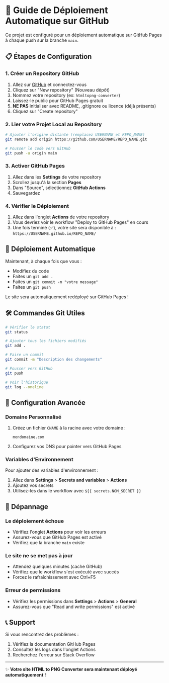 # 🚀 Guide de Déploiement Automatique sur GitHub

Ce projet est configuré pour un déploiement automatique sur GitHub Pages à chaque push sur la branche `main`.

## 📋 Étapes de Configuration

### 1. Créer un Repository GitHub

1. Allez sur [GitHub](https://github.com) et connectez-vous
2. Cliquez sur "New repository" (Nouveau dépôt)
3. Nommez votre repository (ex: `htmltopng-converter`)
4. Laissez-le public pour GitHub Pages gratuit
5. **NE PAS** initialiser avec README, .gitignore ou licence (déjà présents)
6. Cliquez sur "Create repository"

### 2. Lier votre Projet Local au Repository

```bash
# Ajouter l'origine distante (remplacez USERNAME et REPO_NAME)
git remote add origin https://github.com/USERNAME/REPO_NAME.git

# Pousser le code vers GitHub
git push -u origin main
```

### 3. Activer GitHub Pages

1. Allez dans les **Settings** de votre repository
2. Scrollez jusqu'à la section **Pages**
3. Dans "Source", sélectionnez **GitHub Actions**
4. Sauvegardez

### 4. Vérifier le Déploiement

1. Allez dans l'onglet **Actions** de votre repository
2. Vous devriez voir le workflow "Deploy to GitHub Pages" en cours
3. Une fois terminé (✅), votre site sera disponible à :
   `https://USERNAME.github.io/REPO_NAME/`

## 🔄 Déploiement Automatique

Maintenant, à chaque fois que vous :
- Modifiez du code
- Faites un `git add .`
- Faites un `git commit -m "votre message"`
- Faites un `git push`

Le site sera automatiquement redéployé sur GitHub Pages !

## 🛠️ Commandes Git Utiles

```bash
# Vérifier le statut
git status

# Ajouter tous les fichiers modifiés
git add .

# Faire un commit
git commit -m "Description des changements"

# Pousser vers GitHub
git push

# Voir l'historique
git log --oneline
```

## 🔧 Configuration Avancée

### Domaine Personnalisé

1. Créez un fichier `CNAME` à la racine avec votre domaine :
   ```
   mondomaine.com
   ```
2. Configurez vos DNS pour pointer vers GitHub Pages

### Variables d'Environnement

Pour ajouter des variables d'environnement :
1. Allez dans **Settings** > **Secrets and variables** > **Actions**
2. Ajoutez vos secrets
3. Utilisez-les dans le workflow avec `${{ secrets.NOM_SECRET }}`

## 🐛 Dépannage

### Le déploiement échoue
- Vérifiez l'onglet **Actions** pour voir les erreurs
- Assurez-vous que GitHub Pages est activé
- Vérifiez que la branche `main` existe

### Le site ne se met pas à jour
- Attendez quelques minutes (cache GitHub)
- Vérifiez que le workflow s'est exécuté avec succès
- Forcez le rafraîchissement avec Ctrl+F5

### Erreur de permissions
- Vérifiez les permissions dans **Settings** > **Actions** > **General**
- Assurez-vous que "Read and write permissions" est activé

## 📞 Support

Si vous rencontrez des problèmes :
1. Vérifiez la documentation GitHub Pages
2. Consultez les logs dans l'onglet Actions
3. Recherchez l'erreur sur Stack Overflow

---

✨ **Votre site HTML to PNG Converter sera maintenant déployé automatiquement !**